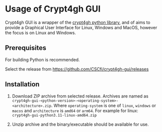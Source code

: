 # Usage of Crypt4gh GUI

Crypt4gh GUI is a wrapper of the [crypt4gh python library](https://github.com/EGA-archive/crypt4gh), and of aims to provide a Graphical User Interface for Linux, Windows and MacOS, however the focus is on Linux and Windows.

## Prerequisites

For building Python is recommended.

Select the release from https://github.com/CSCfi/crypt4gh-gui/releases

## Installation

1. Download ZIP archive from selected release. Archives are named as `crypt4gh-gui-<python-version>-<operating-system>-<architecture>.zip`.
Where `operating-system` is one of `linux`, `windows` or `macos` and `architecture` is `amd64` or `arm64`. For example for linux: `crypt4gh-gui-python3.11-linux-amd64.zip`

2. Unzip archive and the binary/executable should be available for use.

